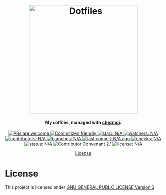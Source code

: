 <h1 align="center">
  <a href="https://github.com/jglovier/dotfiles-logo">
    <img
        src="https://raw.githubusercontent.com/jglovier/dotfiles-logo/main/dotfiles-logo.svg"
        alt="Dotfiles"
        width="350"
    >
    </a>
</h1>

<h4 align="center">
  My dotfiles, managed with
      <a href="https://chezmoi.io/" target="_blank">chezmoi</a>.
</h4>

<p align="center">
  <a href="docs/CONTRIBUTING.md">
    <img
        src="https://badgen.net/badge/PRs/welcome"
        alt="PRs are welcome"
    >
  </a>

  <a href="http://commitizen.github.io/cz-cli/">
    <img
        src="https://badgen.net/badge/Commitizen/friendly"
        alt="Commitizen friendly"
    >
  </a>

  <a href="https://badgen.net/github/stars/trueNAHO/dotfiles?cache=0">
    <img
        src="https://badgen.net/github/stars/trueNAHO/dotfiles?cache=0"
        alt="stars: N/A"
    >
  </a>

  <a href="https://badgen.net/github/watchers/trueNAHO/dotfiles?cache=0">
    <img
        src="https://badgen.net/github/watchers/trueNAHO/dotfiles?cache=0"
        alt="watchers: N/A"
    >
  </a>

  <a href="https://badgen.net/github/contributors/trueNAHO/dotfiles?cache=0">
    <img
        src="https://badgen.net/github/contributors/trueNAHO/dotfiles?cache=0"
        alt="contributors: N/A"
    >
  </a>

  <a href="https://badgen.net/github/branches/trueNAHO/dotfiles?cache=0">
    <img
        src="https://badgen.net/github/branches/trueNAHO/dotfiles?cache=0"
        alt="branches: N/A"
    >
  </a>

  <a href="https://badgen.net/github/last-commit/trueNAHO/dotfiles/master?cache=0">
    <img
        src="https://badgen.net/github/last-commit/trueNAHO/dotfiles/master?cache=0"
        alt="last commit: N/A ago"
    >
  </a>

  <a href="https://badgen.net/github/checks/trueNAHO/dotfiles?cache=0">
    <img
        src="https://badgen.net/github/checks/trueNAHO/dotfiles?cache=0"
        alt="checks: N/A"
    >
  </a>

  <a href="https://badgen.net/github/status/trueNAHO/dotfiles?cache=0">
    <img
        src="https://badgen.net/github/status/trueNAHO/dotfiles?cache=0"
        alt="status: N/A"
    >
  </a>

  <a href="docs/CODE_OF_CONDUCT.md">
    <img
        src="https://badgen.net/badge/Contributor%20Convenant/2.1"
        alt="Contributor Convenant 2.1"
    >
  </a>

  <a href="LICENSE">
    <img
        src="https://badgen.net/github/license/trueNAHO/dotfiles"
        alt="license: N/A"
    >
  </a>
</p>

<p align="center">
  <a href="#license">License</a>
</p>

# License

This project is licensed under [GNU GENERAL PUBLIC LICENSE Version 3](LICENSE).
